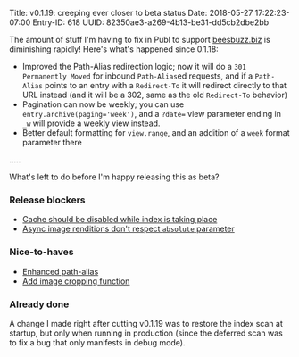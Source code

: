 Title: v0.1.19: creeping ever closer to beta status
Date: 2018-05-27 17:22:23-07:00
Entry-ID: 618
UUID: 82350ae3-a269-4b13-be31-dd5cb2dbe2bb

The amount of stuff I'm having to fix in Publ to support [beesbuzz.biz](https://beesbuzz.biz/) is diminishing rapidly! Here's what's happened since 0.1.18:

* Improved the Path-Alias redirection logic; now it will do a `301 Permanently Moved` for inbound `Path-Alias`ed requests, and if a `Path-Alias` points to an entry with a `Redirect-To` it will redirect directly to that URL instead (and it will be a 302, same as the old `Redirect-To` behavior)
* Pagination can now be weekly; you can use `entry.archive(paging='week')`, and a `?date=` view parameter ending in `_w` will provide a weekly view instead.
* Better default formatting for `view.range`, and an addition of a `week` format parameter there

.....

What's left to do before I'm happy releasing this as beta?

### Release blockers
* [Cache should be disabled while index is taking place](https://github.com/fluffy-critter/Publ/issues/84)
* [Async image renditions don't respect `absolute` parameter](https://github.com/fluffy-critter/Publ/issues/106)

### Nice-to-haves
* [Enhanced path-alias](https://github.com/fluffy-critter/Publ/issues/11)
* [Add image cropping function](https://github.com/fluffy-critter/Publ/issues/77)

### Already done

A change I made right after cutting v0.1.19 was to restore the index scan at startup, but only when running in production (since the deferred scan was to fix a bug that only manifests in debug mode).